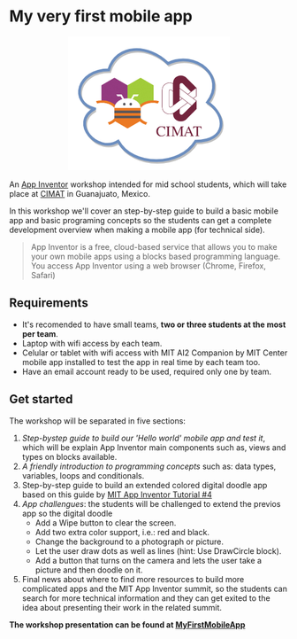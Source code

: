 # My very first mobile app

<p align="center"> 
<img src="WorkshopLogo.png">
</p>

An [App Inventor](https://appinventor.mit.edu/explore/index-2.html) workshop intended for mid school students, which will take place at [CIMAT](https://www.cimat.mx/) in Guanajuato, Mexico.

In this workshop we'll cover an step-by-step guide to build a basic mobile app and basic programing concepts so the students can get a complete development overview when making a mobile app (for technical side).

> App Inventor is a free, cloud-based service that allows you to make your own mobile apps using a blocks based programming language. You access App Inventor using a web browser (Chrome, Firefox, Safari)

## Requirements
* It's recomended to have small teams, **two or three students at the most per team**.
* Laptop with wifi access by each team.
* Celular or tablet with wifi access with MIT AI2 Companion by MIT Center mobile app installed to test the app in real time by each team too.
* Have an email account ready to be used, required only one by team.

## Get started
The workshop will be separated in five sections:
1. *Step-bystep guide to build our 'Hello world' mobile app and test it*, which will be explain App Inventor main components such as, views and types on blocks available.
2. *A friendly introduction to programming concepts* such as: data types, variables, loops and conditionals.
3. Step-by-step guide to build an extended colored digital doodle app based on this guide by [MIT App Inventor Tutorial #4](https://www.youtube.com/watch?v=fQKNzLYEN0M&feature=youtu.be)
4. *App challengues*: the students will be challenged to extend the previos app so the digital doodle
   * Add a Wipe button to clear the screen.
   * Add two extra color support, i.e.: red and black. 
   * Change the background to a photograph or picture.
   * Let the user draw dots as well as lines (hint: Use DrawCircle block).
   * Add a button that turns on the camera and lets the user take a picture and then doodle on it.
 5. Final news about where to find more resources to build more complicated apps and the MIT App Inventor summit, so the students can search for more technical information and they can get exited to the idea about presenting their work in the related summit. 

**The workshop presentation can be found at [MyFirstMobileApp](https://docs.google.com/presentation/d/1v3tEwZS9ZerzxEbNKqx2LHbNdrCJkFOmGtoJ8hRZp-Q/edit?usp=sharing)**
